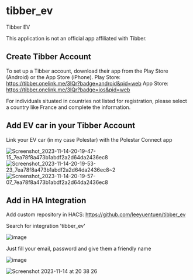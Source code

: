 # tibber_ev
Tibber EV 

This application is not an official app affiliated with Tibber.

## Create Tibber Account
To set up a Tibber account, download their app from the Play Store (Android) or the App Store (iPhone).
Play Store: https://tibber.onelink.me/3IQr?badge=android&pid=web
App Store: https://tibber.onelink.me/3IQr?badge=ios&pid=web

For individuals situated in countries not listed for registration, please select a country like France and complete the information.

## Add EV car in your Tibber Account
Link your EV car (in my case Polestar) with the Polestar Connect app

![Screenshot_2023-11-14-20-19-47-15_7ea78f8a473b1abdf2a2d64da2436ec8](https://github.com/leeyuentuen/tibber_ev/assets/1487966/de145120-23bb-4f45-8f94-c4fab4d28f51)
![Screenshot_2023-11-14-20-19-53-23_7ea78f8a473b1abdf2a2d64da2436ec8~2](https://github.com/leeyuentuen/tibber_ev/assets/1487966/b014bb65-9192-488e-ab5e-675a13b87fce)
![Screenshot_2023-11-14-20-19-57-07_7ea78f8a473b1abdf2a2d64da2436ec8](https://github.com/leeyuentuen/tibber_ev/assets/1487966/b5e79fb8-b724-4808-a7a2-3d90fd31a39f)


## Add in HA Integration
Add custom repository in HACS: https://github.com/leeyuentuen/tibber_ev

Search for integration 'tibber_ev'

![image](https://github.com/leeyuentuen/tibber_ev/assets/1487966/5a0846ac-df3f-40a0-b59b-e5f6fbf157b3)

Just fill your email, password and give them a friendly name

![image](https://github.com/leeyuentuen/tibber_ev/assets/1487966/b0271121-691b-46f5-9326-0e98a9f42177)

![Screenshot 2023-11-14 at 20 38 26](https://github.com/leeyuentuen/tibber_ev/assets/1487966/24b5adfd-b290-477b-84c8-3029d6e5f5b0)

